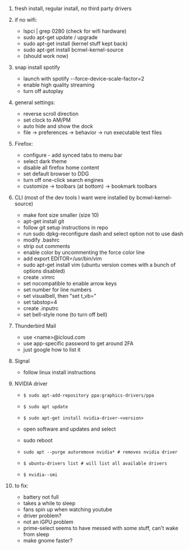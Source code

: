 1. fresh install, regular install, no third party drivers
2. if no wifi:
	- lspci | grep 0280 (check for wifi hardware)
	- sudo apt-get update / upgrade
	- sudo apt-get install (kernel stuff kept back)
	- sudo apt-get install bcmwl-kernel-source
	- (should work now)

3. snap install spotify
	- launch with spotify --force-device-scale-factor=2
	- enable high quality streaming
	- turn off autoplay

4. general settings:
	- reverse scroll direction
	- set clock to AM/PM
	- auto hide and show the dock
	- file -> preferences -> behavior -> run executable text files
5. Firefox:
	- configure - add synced tabs to menu bar
	- select dark theme
	- disable all firefox home content
	- set default browser to DDG
	- turn off one-click search engines
	- customize -> toolbars (at bottom) -> bookmark toolbars
6. CLI
	(most of the dev tools I want were installed by bcmwl-kernel-source)
	- make font size smaller (size 10)
	- apt-get install git
	- follow git setup instructions in repo
	- run sudo dpkg-reconfigure dash and select option not to use dash
	- modify .bashrc
	- strip out comments
	- enable color by uncommenting the force color line
	- add export EDITOR=/usr/bin/vim
	- sudo apt-get install vim (ubuntu version comes with a bunch of options disabled)
	- create .vimrc
	- set nocompatible to enable arrow keys
	- set number for line numbers
	- set visualbell, then "set t\_vb="
	- set tabstop=4
	- create .inputrc
	- set bell-style none (to turn off bell)

7. Thunderbird Mail
	- use \<name\>@icloud.com
	- use app-specific password to get around 2FA
	- just google how to list it

8. Signal
	- follow linux install instructions

9. NVIDIA driver
	- `$ sudo apt-add-repository ppa:graphics-drivers/ppa`
	- `$ sudo apt update`
	- `$ sudo apt-get install nvidia-driver-<version>`
	- open software and updates and select <version>
	- sudo reboot
	
	- `sudo apt --purge autoremove nvidia* # removes nvidia driver`
	
	- `$ ubuntu-drivers list # will list all available drivers`
	- `$ nvidia--smi`
	
10. to fix:
	- battery not full
	- takes a while to sleep
	- fans spin up when watching youtube
	- driver problem?
	- not an iGPU problem
	- prime-select seems to have messed with some stuff, can't wake from sleep
	- make gnome faster?

